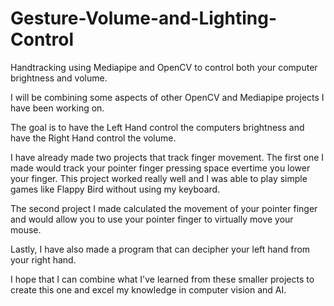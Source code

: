 # Gesture-Volume-and-Lighting-Control
Handtracking using Mediapipe and OpenCV to control both your computer brightness and volume. 

I will be combining some aspects of other OpenCV and Mediapipe projects I have been working on.

The goal is to have the Left Hand control the computers brightness and have the Right Hand control the volume. 

I have already made two projects that track finger movement. The first one I made would track your pointer finger pressing space
evertime you lower your finger. This project worked really well and I was able to play simple games like Flappy Bird without using my keyboard. 

The second project I made calculated the movement of your pointer finger and would allow you to use your pointer finger to virtually move your mouse. 

Lastly, I have also made a program that can decipher your left hand from your right hand. 

I hope that I can combine what I've learned from these smaller projects to create this one and excel my knowledge in computer vision and AI. 
